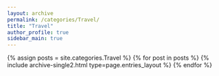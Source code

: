 ```yaml
---
layout: archive
permalink: /categories/Travel/
title: "Travel"
author_profile: true
sidebar_main: true
---
```


{% assign posts = site.categories.Travel %}
{% for post in posts %} {% include archive-single2.html type=page.entries_layout %} {% endfor %}